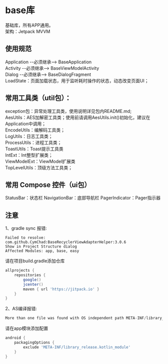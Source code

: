 # base库
基础库，所有APP通用。  
架构：Jetpack MVVM
## 使用规范
Application --必须继承--> BaseApplication  
Activity --必须继承--> BaseViewModelActivity  
Dialog --必须继承--> BaseDialogFragment  
LoadState：页面加载状态，用于监听耗时操作的状态，动态改变页面UI；
## 常用工具类（util包）：
exception包：异常处理工具类，使用说明详见包内README.md;  
AesUtils：AES加解密工具类；使用前请调用AesUtils.init()初始化，建议在Application中调用；  
EncodeUtils：编解码工具类；  
LogUtils：日志工具类；  
ProcessUtils：进程工具类；  
ToastUtils：Toast提示工具类  
IntExt：Int整型扩展类；  
ViewModelExt：ViewModel扩展类  
TopLevelUtils：顶级方法工具类；
## 常用 Compose 控件（ui包）
StatusBar：状态栏
NavigationBar：底部导航栏
PagerIndicator：Pager指示器
## 注意
1、gradle sync 报错:
```
Failed to resolve: com.github.CymChad:BaseRecyclerViewAdapterHelper:3.0.6
Show in Project Structure dialog
Affected Modules: app, base, easy
```
请在项目build.gradle添加仓库
```gradle
allprojects {
    repositories {
        google()
        jcenter()
        maven { url 'https://jitpack.io' }
    }
}
```
2、AS编译报错:
```gradle
More than one file was found with OS independent path META-INF/library_release.kotlin_module
```
请在app模块添加配置
```gradle
android {
    packagingOptions {
        exclude 'META-INF/library_release.kotlin_module'
    }
}
```